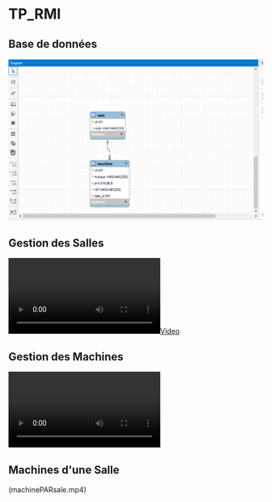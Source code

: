 # TP_RMI
## Base de données
![Database  Schema](db.PNG)

## Gestion des Salles

[![](sale.mp4)](./sale.mp4)

## Gestion des Machines
![Machine Management Video](machine.mp4)

## Machines d'une Salle
(machinePARsale.mp4)
